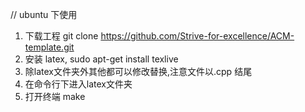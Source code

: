 // ubuntu 下使用
1. 下载工程 git clone https://github.com/Strive-for-excellence/ACM-template.git
2. 安装 latex, sudo apt-get install texlive
3. 除latex文件夹外其他都可以修改替换,注意文件以.cpp 结尾
4. 在命令行下进入latex文件夹
5. 打开终端 make


